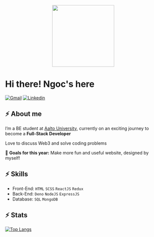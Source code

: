 <div style="text-align: center;">
  <img src='https://media.giphy.com/media/9JDSX9Mpwvir8YoP2I/giphy.gif' width='200px' style='display: inline-block; vertical-align: middle;'>
</div>

# Hi there! Ngoc's here

[![Gmail](https://img.shields.io/twitter/url?label=Gmail&logo=gmail&url=https://gmail.com)](mailto:nguyenangoc5@gmail.com)
[![Linkedin](https://img.shields.io/twitter/url?label=Linkedin&logo=linkedin&url=https://linkedin.com/in/quankun)](https://www.linkedin.com/in/ngoc-nguyen-225288218/)

## ⚡ About me
I’m a BE student at [Aalto University](https://www.aalto.fi/en), currently on an exciting journey to become a **Full-Stack Developer**

Love to discuss Web3 and solve coding problems

🔭 **Goals for this year:** Make more fun and useful website, designed by myself!


## ⚡ Skills

- Front-End: `HTML` `SCSS` `ReactJS` `Redux` 
- Back-End: `Deno` `NodeJS` `ExpressJS` 
- Database: `SQL` `MongoDB`

## ⚡ Stats
[![Top Langs](https://github-readme-stats.vercel.app/api/top-langs/?username=TheLondonEye700&layout=compact)](https://github.com/anuraghazra/github-readme-stats)

<!--- [![Anurag's GitHub stats](https://github-readme-stats.vercel.app/api?username=TheLondonEye700&count_private=true)](https://github.com/anuraghazra/github-readme-stats) --->
